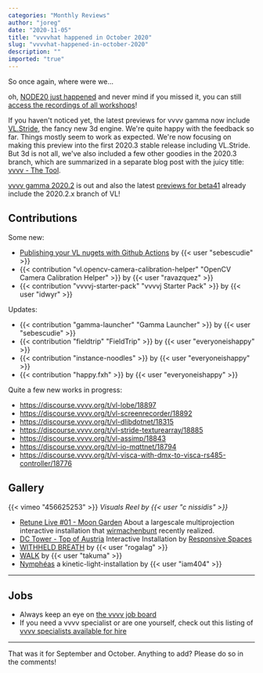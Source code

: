 ```yaml
---
categories: "Monthly Reviews"
author: "joreg"
date: "2020-11-05"
title: "vvvvhat happened in October 2020"
slug: "vvvvhat-happened-in-october-2020"
description: ""
imported: "true"
---
```



So once again, where were we...

oh, [NODE20 just happened](/blog/2020/this-was-node20) and never mind if you missed it, you can still [access the recordings of all workshops](/blog/2020/node20-workshop-recordings-online-survey)!

If you haven't noticed yet, the latest previews for vvvv gamma now include [VL.Stride](/blog/2020/vl.stride-for-evvvveryone), the fancy new 3d engine. We're quite happy with the feedback so far. Things mostly seem to work as expected. We're now focusing on making this preview into the first 2020.3 stable release including VL.Stride. But 3d is not all, we've also included a few other goodies in the 2020.3 branch, which are summarized in a separate blog post with the juicy title: [vvvv - The Tool](/blog/2020/vvvv-the-tool).

[vvvv gamma 2020.2](/blog/vvvv-gamma-2020.2-release) is out and also the latest [previews for beta41](https://vvvv.org/downloads/previews) already include the 2020.2.x branch of VL!

## Contributions

Some new:
* [Publishing your VL nugets with Github Actions](/blog/2020/publishing-your-vl-nugets-with-github-actions) by {{< user "sebescudie" >}} 
* {{< contribution "vl.opencv-camera-calibration-helper" "OpenCV Camera Calibration Helper" >}} by {{< user "ravazquez" >}}
* {{< contribution "vvvvj-starter-pack" "vvvvj Starter Pack" >}} by {{< user "idwyr" >}}

Updates:
* {{< contribution "gamma-launcher" "Gamma Launcher" >}} by {{< user "sebescudie" >}}
* {{< contribution "fieldtrip" "FieldTrip" >}} by {{< user "everyoneishappy" >}}
* {{< contribution "instance-noodles" >}} by {{< user "everyoneishappy" >}}
* {{< contribution "happy.fxh" >}} by {{< user "everyoneishappy" >}}

Quite a few new works in progress:
* https://discourse.vvvv.org/t/vl-lobe/18897
* https://discourse.vvvv.org/t/vl-screenrecorder/18892
* https://discourse.vvvv.org/t/vl-dlibdotnet/18315
* https://discourse.vvvv.org/t/vl-stride-texturearray/18885
* https://discourse.vvvv.org/t/vl-assimp/18843
* https://discourse.vvvv.org/t/vl-io-mqttnet/18794
* https://discourse.vvvv.org/t/vl-visca-with-dmx-to-visca-rs485-controller/18776

## Gallery

{{< vimeo "456625253" >}}
*Visuals Reel by {{< user "c nissidis" >}}*

* [Retune Live #01 - Moon Garden](https://vimeo.com/473355079) About a largescale multiprojection interactive installation that [wirmachenbunt](https://vvvv.org/businesses/wirmachenbunt) recently realized.
* [DC Tower - Top of Austria](/blog/dc-tower-top-of-austria-interactive-installation) Interactive Installation by [Responsive Spaces](https://vvvv.org/businesses/responsive-spaces-gmbh)
* [WITHHELD BREATH](/blog/withheld-breath) by {{< user "rogalag" >}}
* [WALK](/blog/walk-designup-india) by {{< user "takuma" >}}
* [Nymphéas](/blog/nymphéas-kinetic-light-installation) a kinetic-light-installation by {{< user "iam404" >}}

----

## Jobs

* Always keep an eye on [the vvvv job board](https://discourse.vvvv.org/c/jobs)
* If you need a vvvv specialist or are one yourself, check out this listing of [vvvv specialists available for hire](https://vvvv.org/documentation/vvvv-specialists-available-for-hire)

---

That was it for September and October. Anything to add? Please do so in the comments!